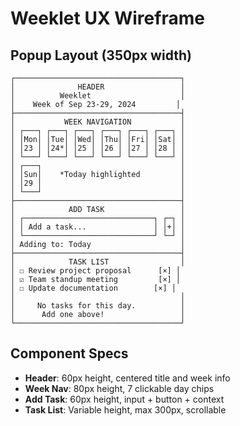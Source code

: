 # Weeklet UX Wireframe

## Popup Layout (350px width)
```
┌─────────────────────────────────────┐
│              HEADER                 │
│          Weeklet                    │
│    Week of Sep 23-29, 2024         │
├─────────────────────────────────────┤
│           WEEK NAVIGATION           │
│ ┌───┐ ┌───┐ ┌───┐ ┌───┐ ┌───┐ ┌───┐ │
│ │Mon│ │Tue│ │Wed│ │Thu│ │Fri│ │Sat│ │
│ │23 │ │24*│ │25 │ │26 │ │27 │ │28 │ │
│ └───┘ └───┘ └───┘ └───┘ └───┘ └───┘ │
│ ┌───┐                               │
│ │Sun│    *Today highlighted         │
│ │29 │                               │
│ └───┘                               │
├─────────────────────────────────────┤
│            ADD TASK                 │
│ ┌─────────────────────────────┐ ┌─┐ │
│ │ Add a task...               │ │+│ │
│ └─────────────────────────────┘ └─┘ │
│ Adding to: Today                    │
├─────────────────────────────────────┤
│            TASK LIST                │
│ ☐ Review project proposal      [×] │
│ ☑ Team standup meeting         [×] │
│ ☐ Update documentation        [×] │
│                                     │
│     No tasks for this day.          │
│      Add one above!                 │
└─────────────────────────────────────┘
```

## Component Specs
- **Header**: 60px height, centered title and week info
- **Week Nav**: 80px height, 7 clickable day chips
- **Add Task**: 60px height, input + button + context
- **Task List**: Variable height, max 300px, scrollable
